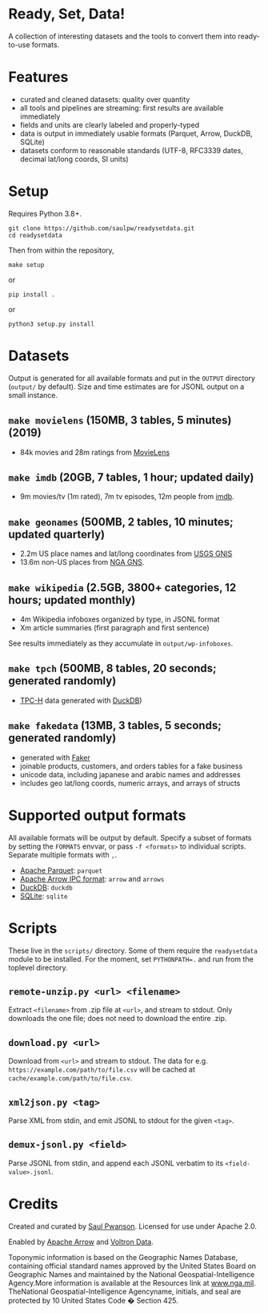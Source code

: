 # Ready, Set, Data!

A collection of interesting datasets and the tools to convert them into ready-to-use formats.

# Features

- curated and cleaned datasets: quality over quantity
- all tools and pipelines are streaming: first results are available immediately
- fields and units are clearly labeled and properly-typed
- data is output in immediately usable formats (Parquet, Arrow, DuckDB, SQLite)
- datasets conform to reasonable standards (UTF-8, RFC3339 dates, decimal lat/long coords, SI units)

# Setup

Requires Python 3.8+.

    git clone https://github.com/saulpw/readysetdata.git
    cd readysetdata

Then from within the repository,

    make setup

or

    pip install .

or

    python3 setup.py install

# Datasets

Output is generated for all available formats and put in the `OUTPUT` directory (`output/` by default).
Size and time estimates are for JSONL output on a small instance.

## `make movielens` (150MB, 3 tables, 5 minutes) (2019)

- 84k movies and 28m ratings from [MovieLens](https://movielens.org/)

## `make imdb` (20GB, 7 tables, 1 hour; updated daily)

- 9m movies/tv (1m rated), 7m tv episodes, 12m people from [imdb](https://www.imdb.com/interfaces/).

## `make geonames` (500MB, 2 tables, 10 minutes; updated quarterly)

- 2.2m US place names and lat/long coordinates from [USGS GNIS](https://www.usgs.gov/tools/geographic-names-information-system-gnis)
- 13.6m non-US places from [NGA GNS](https://geonames.nga.mil/gns/html/).

## `make wikipedia` (2.5GB, 3800+ categories, 12 hours; updated monthly)

- 4m Wikipedia infoboxes organized by type, in JSONL format
- Xm article summaries (first paragraph and first sentence)

See results immediately as they accumulate in `output/wp-infoboxes`.

## `make tpch` (500MB, 8 tables, 20 seconds; generated randomly)

- [TPC-H](https://www.tpc.org/tpc_documents_current_versions/pdf/tpc-h_v3.0.1.pdf) data generated with [DuckDB](https://duckdb.org/))

## `make fakedata` (13MB, 3 tables, 5 seconds; generated randomly)

- generated with [Faker](https://faker.readthedocs.io/en/master/)
- joinable products, customers, and orders tables for a fake business
- unicode data, including japanese and arabic names and addresses
- includes geo lat/long coords, numeric arrays, and arrays of structs

# Supported output formats

All available formats will be output by default.
Specify a subset of formats by setting the `FORMATS` envvar, or pass `-f <formats>` to individual scripts.
Separate multiple formats with `,`.

- [Apache Parquet](https://parquet.apache.org/): `parquet`
- [Apache Arrow IPC format](https://arrow.apache.org/docs/cpp/ipc.html): `arrow` and `arrows`
- [DuckDB](https://duckdb.org): `duckdb`
- [SQLite](https://sqlite.org): `sqlite`

# Scripts

These live in the `scripts/` directory.  Some of them require the `readysetdata` module to be installed.  For the moment, set `PYTHONPATH=.` and run from the toplevel directory.

## `remote-unzip.py <url> <filename>`

Extract `<filename>` from .zip file at `<url>`, and stream to stdout.  Only downloads the one file; does not need to download the entire .zip.

## `download.py <url>`

Download from `<url>` and stream to stdout.  The data for e.g. `https://example.com/path/to/file.csv` will be cached at `cache/example.com/path/to/file.csv`.

## `xml2json.py <tag>`

Parse XML from stdin, and emit JSONL to stdout for the given `<tag>`.

## `demux-jsonl.py <field>`

Parse JSONL from stdin, and append each JSONL verbatim to its `<field-value>.jsonl`.

# Credits

Created and curated by [Saul Pwanson](https://saul.pw).  Licensed for use under Apache 2.0.

Enabled by [Apache Arrow](https://arrow.apache.org/) and [Voltron Data](https://voltrondata.com).

Toponymic information is based on the Geographic Names Database, containing official standard names approved by the United States Board on Geographic Names and maintained by the National Geospatial-Intelligence Agency.More information is available at the Resources link at www.nga.mil. TheNational Geospatial-Intelligence Agencyname, initials, and seal are protected by 10 United States Code � Section 425.
